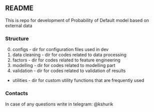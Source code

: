 ## README ##

This is repo for development of Probability of Default model based on external data

### Structure ###

0. configs - dir for configuration files used in dev
1. data cleaning - dir for codes related to data processing
2. factors - dir for codes related to feature engineering
3. modelling - dir for codes related to modelling part
4. validation - dir for codes related to validation of results
* utilities - dir for custom utility functions that are frequently used

### Contacts ###
In case of any questions write in telegram: @kshurik
